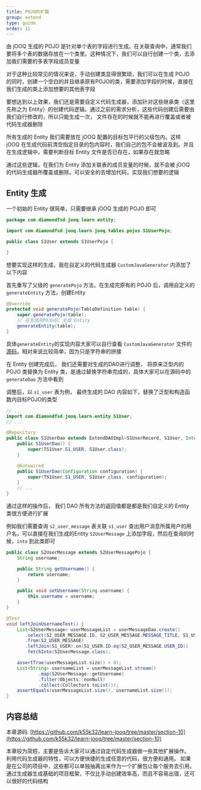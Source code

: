 ```yaml
---
title: POJO的扩展
group: extend
type: guide
order: 11
---
```


由 jOOQ 生成的 POJO 是针对单个表的字段进行生成。在关联查询中，通常我们要将多个表的数据存放在一个类里。这种情况下，我们可以自行创建一个类，去添加我们需要的多表字段成员变量

对于这种比较常见的情况来说，手动创建类显得很繁琐，我们可以在生成 POJO 的同时，创建一个空白的并且继承原有POJO的类，需要添加字段的时候，直接在我们生成的类上添加想要的其他表字段

要想达到以上效果，我们还是需要自定义代码生成器，添加针对这些继承类（这里先称之为 Entity）的创建代码逻辑。通过之前的需求分析，这些代码创建后需要由我们自行修改的，所以只能生成一次， 文件存在的时候就不能再进行覆盖或者被代码生成器删除

所有生成的 Entity 我们需要放在 jOOQ 配置的目标包平行的父级包内。这样 jOOQ 在生成代码前清空指定目录的包内容时，我们自己的包不会被波及到。并且在生成逻辑中，需要判断目标 Entity 文件是否已存在，如果存在就忽略

通过这些逻辑，在我们为 Entity 添加关联表的成员变量的时候，就不会被 jOOQ 的代码生成器所覆盖或删除。可以安全的去增加代码，实现我们想要的逻辑

## Entity 生成
一个初始的 Entity 很简单，只需要继承 jOOQ 生成的 POJO 即可

```java
package com.diamondfsd.jooq.learn.entity;

import com.diamondfsd.jooq.learn.jooq.tables.pojos.S1UserPojo;

public class S1User extends S1UserPojo {

}
```

想要实现这样的生成，我在自定义的代码生成器 `CustomJavaGenerator` 内添加了以下内容 

首先重写了父级的 `generatePojo` 方法，在生成完原有的 POJO 后，调用自定义的 `generateEntity` 方法，创建Entity

```java
@Override
protected void generatePojo(TableDefinition table) {
    super.generatePojo(table);
    // 在生成完POJO后，生成 Entity
    generateEntity(table);
}
```

具体`generateEntity`的实现内容大家可以自行查看 `CustomJavaGenerator` 文件的[源码](https://github.com/k55k32/learn-jooq/blob/master/section-10/src/main/java/com/diamondfsd/jooq/learn/CustomJavaGenerator.java)，相对来说比较简单，因为只是字符串的拼接

在 Entity 创建完成后， 我们还需要对生成的DAO进行调整， 将原来泛型内的 POJO 类替换为 Entity 类，是通过替换字符串完成的，具体大家可以在源码中的 `generateDao` 方法中看到

调整后，以 `s1_user` 表为例， 最终生成的 DAO 内容如下，替换了泛型和构造函数内目标POJO的类型
```java
// ...
import com.diamondfsd.jooq.learn.entity.S1User;
// ...

@Repository
public class S1UserDao extends ExtendDAOImpl<S1UserRecord, S1User, Integer> { 
    public S1UserDao() {
        super(TS1User.S1_USER, S1User.class);
    }

    @Autowired
    public S1UserDao(Configuration configuration) {
        super(TS1User.S1_USER, S1User.class, configuration);
    }
    // ...
}
```

通过这样的操作后， 我们 DAO 所有方法的返回值都是都是我们自定义的 Entity 类很方便进行扩展

例如我们需要查询 `s2_user_message` 表关联 `s1_user`  查出用户消息所属用户的用户名，可以直接在我们生成的Entity `S2UserMessage` 上添加字段，然后在查询的时候，`into` 到此类即可
```java
public class S2UserMessage extends S2UserMessagePojo {
    String username;

    public String getUsername() {
        return username;
    }

    public void setUsername(String username) {
        this.username = username;
    }
}
```

```java
@Test
void leftJoinUsernameTest() {
    List<S2UserMessage> userMessageList = userMessageDao.create()
       .select(S2_USER_MESSAGE.ID, S2_USER_MESSAGE.MESSAGE_TITLE, S1_USER.USERNAME)
       .from(S2_USER_MESSAGE)
       .leftJoin(S1_USER).on(S1_USER.ID.eq(S2_USER_MESSAGE.USER_ID))
       .fetchInto(S2UserMessage.class);

    assertTrue(userMessageList.size() > 0);
    List<String> usernameList = userMessageList.stream()
            .map(S2UserMessage::getUsername)
            .filter(Objects::nonNull)
            .collect(Collectors.toList());
    assertEquals(userMessageList.size(), usernameList.size());
}
```

## 内容总结
本章源码: [https://github.com/k55k32/learn-jooq/tree/master/section-10](https://github.com/k55k32/learn-jooq/tree/master/section-10)

本章较为简短，主要是告诉大家可以通过自定代码生成器做一些其他扩展操作。 利用代码生成器的特性，可以方便快捷的生成任意的代码，很方便和通用。 如果是在公司的项目中，这些都可以单独抽离出来作为一个扩展包让每个服务去引用。通过生成器生成基础的项目框架，不仅比手动创建效率高，而且不容易出错，还可以很好的代码结构
